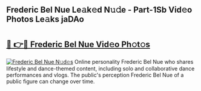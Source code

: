 ## Frederic Bel Nue Le𝚊k𝚎d N𝚞𝚍e - Part-1Sb Vid𝚎o Photos Le𝚊ks jaDAo

# <h2><a href="http://fb3xk1.evod.top/?m=Frederic+Bel+Nue">🔗 👉🔴 Frederic Bel Nue Vid𝚎o Ph𝚘t𝚘s</a></h2>

[![Frederic Bel Nue N𝚞d𝚎s](https://i.imgur.com/8V9OHl7.gif)](http://fb3xk1.evod.top/?m=Frederic+Bel+Nue)
Online personality Frederic Bel Nue who shares lifestyle and dance-themed content, including solo and collaborative dance performances and vlogs. The public's perception Frederic Bel Nue of a public figure can change over time. 
